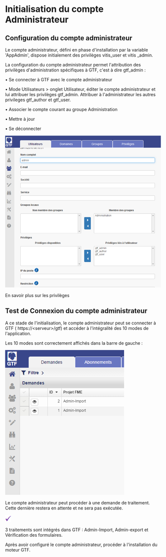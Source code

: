 

# Initialisation du compte Administrateur

## Configuration du compte administrateur

Le compte administrateur, défini en phase d'installation par la variable 'AppAdmin', dispose initialement des privilèges vitis\_user et vitis \_admin.

La configuration du compte administrateur permet l'attribution des privilèges d'administration spécifiques à GTF, c'est à dire gtf\_admin :

• Se connecter à GTF avec le compte administrateur

• Mode Utilisateurs \> onglet Utilisateur, éditer le compte administrateur et lui attribuer les privilèges gtf\_admin. Attribuer à l'administrateur les autres privileges gtf\_author et gtf\_user.

• Associer le compte courant au groupe Administration

• Mettre à jour

• Se déconnecter

 ![Attribution de privilèges gtf_admin](../images/config_admin.png)

En savoir plus sur les privilèges

## Test de Connexion du compte administrateur

A ce stade de l'initialisation, le compte administrateur peut se connecter à GTF ( https://\<serveur\>/gtf) et accéder à l'intégralité des 10 modes de l'application.

Les 10 modes sont correctement affichés dans la barre de gauche :

 ![Attribution de privilèges gtf_admin](../images/10modes.png)



Le compte administrateur peut procéder à une demande de traitement. Cette dernière restera en attente et ne sera pas exécutée.

 ![](../images/attention.png)
 
 
3 traitements sont intégrés dans GTF : Admin-Import, Admin-export et Vérification des formulaires.



Après avoir configuré le compte administrateur, procéder à l'installation du moteur GTF.


